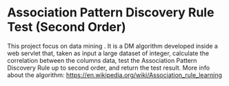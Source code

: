 # Association Pattern Discovery Rule Test (Second Order)

This project focus on data mining .
It is a DM algorithm developed inside a web servlet that, taken as input a large dataset of integer, calculate the correlation between the columns data, test the Association Pattern Discovery Rule up to second order, and return the test result.
More info about the algorithm: https://en.wikipedia.org/wiki/Association_rule_learning


